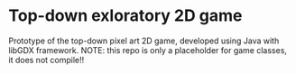 # Top-down exloratory 2D game
Prototype of the top-down pixel art 2D game, developed using Java with libGDX framework.
NOTE: this repo is only a placeholder for game classes, it does not compile!!
